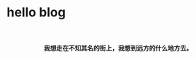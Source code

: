 # hello blog

<br/>
<br/>

<div style="text-align:center; font-weight: bold;">我想走在不知其名的街上，我想到远方的什么地方去。</div>

